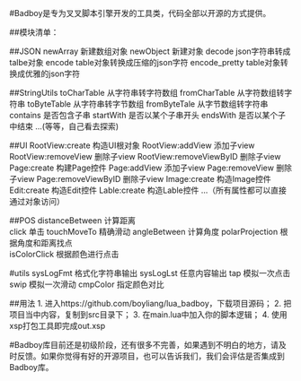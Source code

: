 #Badboy是专为叉叉脚本引擎开发的工具类，代码全部以开源的方式提供。

##模块清单：

##JSON
	newArray		新建数组对象
	newObject		新建对象
	decode			json字符串转成talbe对象
	encode			table对象转换成压缩的json字符
	encode_pretty 	table对象转换成优雅的json字符

##StringUtils
	toCharTable		从字符串转字符数组
	fromCharTable	从字符数组转字符串
	toByteTable		从字符串转字节数组
	fromByteTale	从字节数组转字符串
	contains		是否包含子串
	startWith		是否以某个子串开头
	endsWith		是否以某个子中结束
	...(等等，自己看去探索)

##UI
	RootView:create			构造UI根对象
	RootView:addView		添加子view
	RootView:removeView		删除子view
	RootView:removeViewByID	删除子view
	Page:create				构建Page控件
	Page:addView			添加子view
	Page:removeView         删除子view
	Page:removeViewByID     删除子view
	Image:create			构造Image控件
	Edit:create				构造Edit控件
	Lable:create			构造Lable控件
	...（所有属性都可以直接通过对象访问）

##POS
	distanceBetween			计算距离		
	click                   单击
	touchMoveTo  			精确滑动
	angleBetween			计算角度
	polarProjection         根据角度和距离找点  
	isColorClick			根据颜色进行点击

#utils
	sysLogFmt				格式化字符串输出
	sysLogLst				任意内容输出
	tap						模拟一次点击
	swip					模拟一次滑动
	cmpColor				指定颜色对比

##用法
	1. 进入https://github.com/boyliang/lua_badboy，下载项目源码；
	2. 把项目当中内容，复制到src目录下；
	3. 在main.lua中加入你的脚本逻辑；
	4. 使用xsp打包工具即完成out.xsp


#Badboy库目前还是初级阶段，还有很多不完善，如果遇到不明白的地方，请及时反馈。如果你觉得有好的开源项目，也可以告诉我们，我们会评估是否集成到Badboy库。
